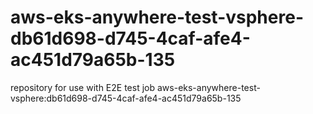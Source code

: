 # aws-eks-anywhere-test-vsphere-db61d698-d745-4caf-afe4-ac451d79a65b-135
repository for use with E2E test job aws-eks-anywhere-test-vsphere:db61d698-d745-4caf-afe4-ac451d79a65b-135
